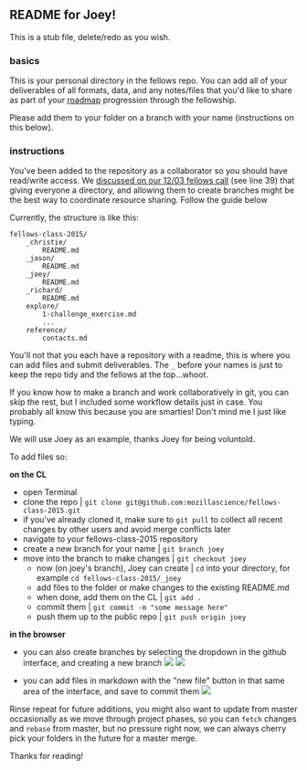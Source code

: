 ## README for Joey!

This is a stub file, delete/redo as you wish.

### basics

This is your personal directory in the fellows repo. You can add all of your deliverables of all formats, data, and any notes/files that you'd like to share as part of your [roadmap](https://github.com/mozillascience/fellows-class-2015/blob/master/roadmap.md) progression through the fellowship. 

Please add them to your folder on a branch with your name (instructions on this below).

### instructions

You've been added to the repository as a collaborator so you should have read/write access. We [discussed on our 12/03 fellows call](https://public.etherpad-mozilla.org/p/2015-science-fellows-dec03) (see line 39) that giving everyone a directory, and allowing them to create branches might be the best way to coordinate resource sharing. Follow the guide below

Currently, the structure is like this:

```
fellows-class-2015/
	_christie/
		README.md
	_jason/
		README.md
	_joey/
		README.md
	_richard/
		README.md
	explore/
		1-challenge_exercise.md
		...
	reference/
		contacts.md
```

You'll not that you each have a repository with a readme, this is where you can add files and submit deliverables. The `_` before your names is just to keep the repo tidy and the fellows at the top...whoot.

If you know how to make a branch and work collaboratively in git, you can skip the rest, but I included some workflow details just in case. You probably all know this because you are smarties! Don't mind me I just like typing.

We will use Joey as an example, thanks Joey for being voluntold.

To add files so:

**on the CL**

* open Terminal
* clone the repo | `git clone git@github.com:mozillascience/fellows-class-2015.git`
* if you've already cloned it, make sure to `git pull` to collect all recent changes by other users and avoid merge conflicts later
* navigate to your fellows-class-2015 repository 
* create a new branch for your name | `git branch joey`
* move into the branch to make changes | `git checkout joey`
	* now (on joey's branch), Joey can create | `cd` into your directory, for example `cd fellows-class-2015/_joey`
	* add files to the folder or make changes to the existing README.md
	* when done, add them on the CL | `git add .`
	* commit them | `git commit -m "some message here"`
	* push them up to the public repo | `git push origin joey`


**in the browser**

* you can also create branches by selecting the dropdown in the github interface, and creating a new branch
![](http://imgur.com/D2xV7G6.jpg)
![](http://imgur.com/v84VWvc.jpg)

* you can add files in markdown with the "new file" button in that same area of the interface, and save to commit them
![](http://i.imgur.com/EcjFdUD.jpg)

Rinse repeat for future additions, you might also want to update from master occasionally as we move through project phases, so you can `fetch` changes and `rebase` from master, but no pressure right now, we can always cherry pick your folders in the future for a master merge.

Thanks for reading!